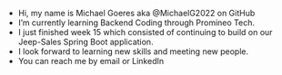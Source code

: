 - Hi, my name is Michael Goeres aka @MichaelG2022 on GitHub
- I’m currently learning Backend Coding through Promineo Tech.
- I just finished week 15 which consisted of continuing to build on our Jeep-Sales Spring Boot application.
- I look forward to learning new skills and meeting new people.
- You can reach me by email or LinkedIn

<!---
MichaelG2022/MichaelG2022 is a ✨ special ✨ repository because its `README.md` (this file) appears on your GitHub profile.
You can click the Preview link to take a look at your changes.
--->
